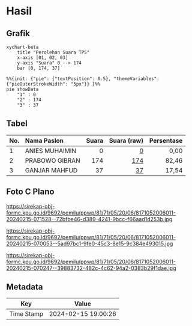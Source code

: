 # Hasil

## Grafik

```mermaid
xychart-beta
    title "Perolehan Suara TPS"
    x-axis [01, 02, 03]
    y-axis "Suara" 0 --> 174
    bar [0, 174, 37]
```

```mermaid
%%{init: {"pie": {"textPosition": 0.5}, "themeVariables": {"pieOuterStrokeWidth": "5px"}} }%%
pie showData
    "1" : 0
    "2" : 174
    "3" : 37
```

## Tabel

| No. | Nama Paslon    | Suara | Suara (raw) | Persentase |
|:--- |:-------------- | -----:| -----------:| ----------:|
| 1   | ANIES MUHAIMIN | 0     | [0][p-1]    | 0,00       |
| 2   | PRABOWO GIBRAN | 174   | [174][p-2]  | 82,46      |
| 3   | GANJAR MAHFUD  | 37    | [37][p-3]   | 17,54      |


[p-1]: https://github.com/gigit-pemilu/pemilu-2024-81-maluku/blob/main/pilpres/hitung-suara/sub/81-maluku/sub/71-kota-ambon/sub/05-leitimur-selatan/sub/2006-hutumury/sub/011-tps/sub/paslon-1.txt
[p-2]: https://github.com/gigit-pemilu/pemilu-2024-81-maluku/blob/main/pilpres/hitung-suara/sub/81-maluku/sub/71-kota-ambon/sub/05-leitimur-selatan/sub/2006-hutumury/sub/011-tps/sub/paslon-2.txt
[p-3]: https://github.com/gigit-pemilu/pemilu-2024-81-maluku/blob/main/pilpres/hitung-suara/sub/81-maluku/sub/71-kota-ambon/sub/05-leitimur-selatan/sub/2006-hutumury/sub/011-tps/sub/paslon-3.txt

## Foto C Plano

https://sirekap-obj-formc.kpu.go.id/9692/pemilu/ppwp/81/71/05/20/06/8171052006011-20240215-071528--72bfbe46-d389-4241-9bcc-f66aad1d253b.jpg

https://sirekap-obj-formc.kpu.go.id/9692/pemilu/ppwp/81/71/05/20/06/8171052006011-20240215-070053--5ad97bc1-9fe0-45c3-8e15-9c384e493015.jpg

https://sirekap-obj-formc.kpu.go.id/9692/pemilu/ppwp/81/71/05/20/06/8171052006011-20240215-070247--39883732-482c-4c62-94a2-0383b29f1dae.jpg


## Metadata

| Key        | Value               |
| ---------- | ------------------- |
| Time Stamp | 2024-02-15 19:00:26 |



